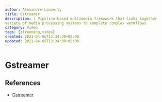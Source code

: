 ```yaml
---
author: Alexandre Lamberty
title: Gstreamer 
description: | Pipeline-based multimedia framework that links together a wide
variety of media processing systems to complete complex workflows
category: Video
tags: [streaming,video]
created: 2021-04-06T13:34:30+02:00
updated: 2021-04-06T13:34:30+02:00
---
```


# Gstreamer

## References

- [Gstreamer](https://gstreamer.freedesktop.org/)
